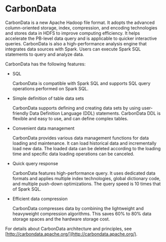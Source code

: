 # CarbonData<a name="EN-US_TOPIC_0125375190"></a>

CarbonData is a new Apache Hadoop file format. It adopts the advanced column-oriented storage, index, compression, and encoding technologies and stores data in HDFS to improve computing efficiency. It helps accelerate the PB-level data query and is applicable to quicker interactive queries. CarbonData is also a high-performance analysis engine that integrates data sources with Spark. Users can execute Spark SQL statements to query and analyze data.

CarbonData has the following features:

-   SQL

    CarbonData is compatible with Spark SQL and supports SQL query operations performed on Spark SQL.

-   Simple definition of table data sets

    CarbonData supports defining and creating data sets by using user-friendly Data Definition Language \(DDL\) statements. CarbonData DDL is flexible and easy to use, and can define complex tables.

-   Convenient data management

    CarbonData provides various data management functions for data loading and maintenance. It can load historical data and incrementally load new data. The loaded data can be deleted according to the loading time and specific data loading operations can be canceled.

-   Quick query response

    CarbonData features high-performance query. It uses dedicated data formats and applies multiple index technologies, global dictionary code, and multiple push-down optimizations. The query speed is 10 times that of Spark SQL.

-   Efficient data compression

    CarbonData compresses data by combining the lightweight and heavyweight compression algorithms. This saves 60% to 80% data storage spaces and the hardware storage cost.


For details about CarbonData architecture and principles, see  [http://carbondata.apache.org/](http://carbondata.apache.org/).


